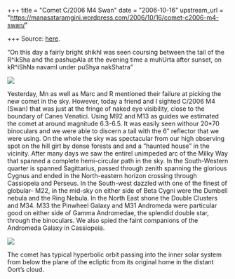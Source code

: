 +++
title = "Comet C/2006 M4 Swan"
date = "2006-10-16"
upstream_url = "https://manasataramgini.wordpress.com/2006/10/16/comet-c2006-m4-swan/"

+++
Source: [here](https://manasataramgini.wordpress.com/2006/10/16/comet-c2006-m4-swan/).

“On this day a fairly bright shikhI was seen coursing between the tail of the R^ikSha and the pashupAla at the evening time a muhUrta after sunset, on kR^iShNa navamI under puShya nakShatra”

[![](https://i0.wp.com/photos1.blogger.com/blogger2/6438/855/320/comet_swan.jpg)](http://photos1.blogger.com/blogger2/6438/855/1600/comet_swan.jpg)

Yesterday, Mn as well as Marc and R mentioned their failure at picking the new comet in the sky. However, today a friend and I sighted C/2006 M4 (Swan) that was just at the fringe of naked eye visibility, close to the boundary of Canes Venatici. Using M92 and M13 as guides we estimated the comet at around magnitude 6.3-6.5. It was easily seen withour 20\*70 binoculars and we were able to discern a tail with the 6″ reflector that we were using. On the whole the sky was spectacular from our high observing spot on the hill girt by dense forests and and a “haunted house” in the vicinity. After many days we saw the entirel unimpeded arc of the Milky Way that spanned a complete hemi-circular path in the sky. In the South-Western quarter is spanned Sagittarius, passed through zenith spanning the glorious Cygnus and ended in the North-eastern horizon crossing through Cassiopeia and Perseus. In the South-west dazzled with one of the finest of globular- M22, in the mid-sky on either side of Beta Cygni were the Dumbell nebula and the Ring Nebula. In the North East shone the Double Clusters and M34. M33 the Pinwheel Galaxy and M31 Andromeda were particular good on either side of Gamma Andromedae, the splendid double star, through the binoculars. We also spied the faint companions of the Andromeda Galaxy in Cassiopeia.

[![](https://i2.wp.com/photos1.blogger.com/blogger2/6438/855/320/swan_comet2.png)](http://photos1.blogger.com/blogger2/6438/855/1600/swan_comet2.gif)

The comet has typical hyperbolic orbit passing into the inner solar system from below the plane of the ecliptic from its original home in the distant Oort’s cloud.

